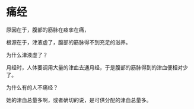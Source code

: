# 痛经

原因在于，腹部的筋脉在痉挛在痛，

根源在于，津液虚了，腹部的筋脉得不到充足的滋养。

为什么津液虚了？

月经时，人体要调用大量的津血去通月经，于是腹部的筋脉得到的津血便相对少了。

为什么有的人不痛经？

她的津血总量多啊，或者确切的说，是可供分配的津血总量多。
